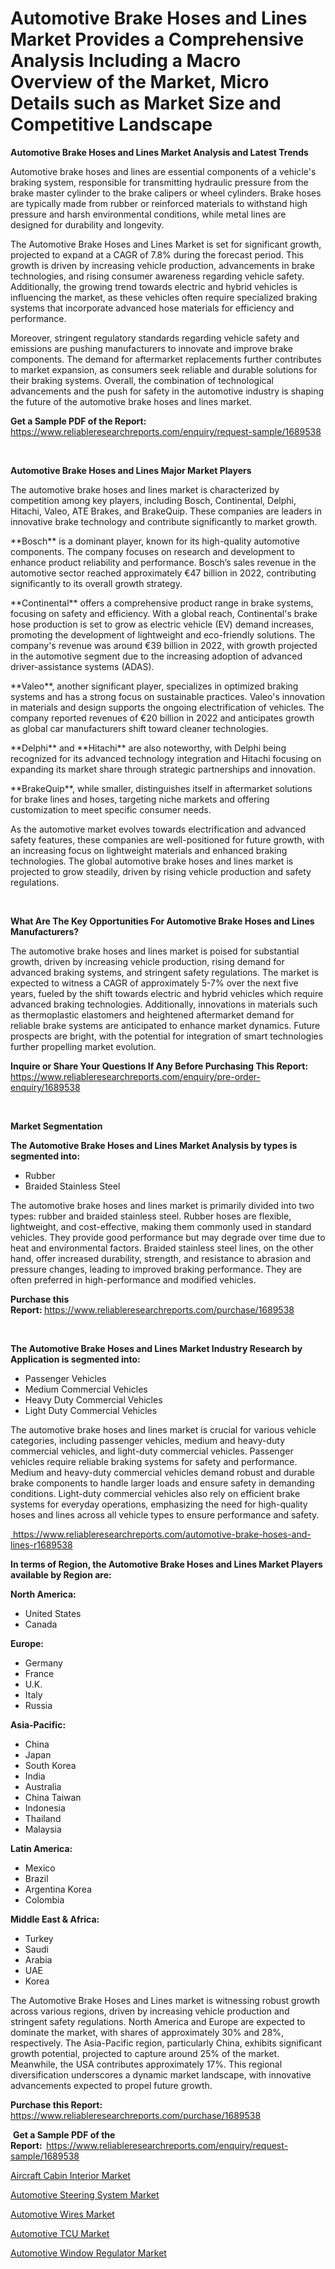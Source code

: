 <p><h1>Automotive Brake Hoses and Lines Market Provides a Comprehensive Analysis Including a Macro Overview of the Market, Micro Details such as Market Size and Competitive Landscape</h1></p><p><strong>Automotive Brake Hoses and Lines Market Analysis and Latest Trends</strong></p>
<p><p>Automotive brake hoses and lines are essential components of a vehicle's braking system, responsible for transmitting hydraulic pressure from the brake master cylinder to the brake calipers or wheel cylinders. Brake hoses are typically made from rubber or reinforced materials to withstand high pressure and harsh environmental conditions, while metal lines are designed for durability and longevity.</p><p>The Automotive Brake Hoses and Lines Market is set for significant growth, projected to expand at a CAGR of 7.8% during the forecast period. This growth is driven by increasing vehicle production, advancements in brake technologies, and rising consumer awareness regarding vehicle safety. Additionally, the growing trend towards electric and hybrid vehicles is influencing the market, as these vehicles often require specialized braking systems that incorporate advanced hose materials for efficiency and performance. </p><p>Moreover, stringent regulatory standards regarding vehicle safety and emissions are pushing manufacturers to innovate and improve brake components. The demand for aftermarket replacements further contributes to market expansion, as consumers seek reliable and durable solutions for their braking systems. Overall, the combination of technological advancements and the push for safety in the automotive industry is shaping the future of the automotive brake hoses and lines market.</p></p>
<p><strong>Get a Sample PDF of the Report:&nbsp;</strong> <a href="https://www.reliableresearchreports.com/enquiry/request-sample/1689538?utm_campaign=31&utm_medium=2&utm_source=Github&utm_content=ia&utm_term=30032025&utm_id=automotive-brake-hoses-and-lines">https://www.reliableresearchreports.com/enquiry/request-sample/1689538</a></p>
<p>&nbsp;</p>
<p><strong>Automotive Brake Hoses and Lines Major Market Players</strong></p>
<p><p>The automotive brake hoses and lines market is characterized by competition among key players, including Bosch, Continental, Delphi, Hitachi, Valeo, ATE Brakes, and BrakeQuip. These companies are leaders in innovative brake technology and contribute significantly to market growth.</p><p>**Bosch** is a dominant player, known for its high-quality automotive components. The company focuses on research and development to enhance product reliability and performance. Bosch’s sales revenue in the automotive sector reached approximately €47 billion in 2022, contributing significantly to its overall growth strategy. </p><p>**Continental** offers a comprehensive product range in brake systems, focusing on safety and efficiency. With a global reach, Continental's brake hose production is set to grow as electric vehicle (EV) demand increases, promoting the development of lightweight and eco-friendly solutions. The company's revenue was around €39 billion in 2022, with growth projected in the automotive segment due to the increasing adoption of advanced driver-assistance systems (ADAS).</p><p>**Valeo**, another significant player, specializes in optimized braking systems and has a strong focus on sustainable practices. Valeo's innovation in materials and design supports the ongoing electrification of vehicles. The company reported revenues of €20 billion in 2022 and anticipates growth as global car manufacturers shift toward cleaner technologies.</p><p>**Delphi** and **Hitachi** are also noteworthy, with Delphi being recognized for its advanced technology integration and Hitachi focusing on expanding its market share through strategic partnerships and innovation. </p><p>**BrakeQuip**, while smaller, distinguishes itself in aftermarket solutions for brake lines and hoses, targeting niche markets and offering customization to meet specific consumer needs.</p><p>As the automotive market evolves towards electrification and advanced safety features, these companies are well-positioned for future growth, with an increasing focus on lightweight materials and enhanced braking technologies. The global automotive brake hoses and lines market is projected to grow steadily, driven by rising vehicle production and safety regulations.</p></p>
<p>&nbsp;</p>
<p><strong>What Are The Key Opportunities For Automotive Brake Hoses and Lines Manufacturers?</strong></p>
<p><p>The automotive brake hoses and lines market is poised for substantial growth, driven by increasing vehicle production, rising demand for advanced braking systems, and stringent safety regulations. The market is expected to witness a CAGR of approximately 5-7% over the next five years, fueled by the shift towards electric and hybrid vehicles which require advanced braking technologies. Additionally, innovations in materials such as thermoplastic elastomers and heightened aftermarket demand for reliable brake systems are anticipated to enhance market dynamics. Future prospects are bright, with the potential for integration of smart technologies further propelling market evolution.</p></p>
<p><strong>Inquire or Share Your Questions If Any Before Purchasing This Report:</strong> <a href="https://www.reliableresearchreports.com/enquiry/pre-order-enquiry/1689538?utm_campaign=31&utm_medium=2&utm_source=Github&utm_content=ia&utm_term=30032025&utm_id=automotive-brake-hoses-and-lines">https://www.reliableresearchreports.com/enquiry/pre-order-enquiry/1689538</a></p>
<p>&nbsp;</p>
<p><strong>Market Segmentation</strong></p>
<p><strong>The Automotive Brake Hoses and Lines Market Analysis by types is segmented into:</strong></p>
<p><ul><li>Rubber</li><li>Braided Stainless Steel</li></ul></p>
<p><p>The automotive brake hoses and lines market is primarily divided into two types: rubber and braided stainless steel. Rubber hoses are flexible, lightweight, and cost-effective, making them commonly used in standard vehicles. They provide good performance but may degrade over time due to heat and environmental factors. Braided stainless steel lines, on the other hand, offer increased durability, strength, and resistance to abrasion and pressure changes, leading to improved braking performance. They are often preferred in high-performance and modified vehicles.</p></p>
<p><strong>Purchase this Report:&nbsp;</strong><a href="https://www.reliableresearchreports.com/purchase/1689538?utm_campaign=31&utm_medium=2&utm_source=Github&utm_content=ia&utm_term=30032025&utm_id=automotive-brake-hoses-and-lines">https://www.reliableresearchreports.com/purchase/1689538</a></p>
<p>&nbsp;</p>
<p><strong>The Automotive Brake Hoses and Lines Market Industry Research by Application is segmented into:</strong></p>
<p><ul><li>Passenger Vehicles</li><li>Medium Commercial Vehicles</li><li>Heavy Duty Commercial Vehicles</li><li>Light Duty Commercial Vehicles</li></ul></p>
<p><p>The automotive brake hoses and lines market is crucial for various vehicle categories, including passenger vehicles, medium and heavy-duty commercial vehicles, and light-duty commercial vehicles. Passenger vehicles require reliable braking systems for safety and performance. Medium and heavy-duty commercial vehicles demand robust and durable brake components to handle larger loads and ensure safety in demanding conditions. Light-duty commercial vehicles also rely on efficient brake systems for everyday operations, emphasizing the need for high-quality hoses and lines across all vehicle types to ensure performance and safety.</p></p>
<p><a href="https://www.reliableresearchreports.com/automotive-brake-hoses-and-lines-r1689538?utm_campaign=31&utm_medium=2&utm_source=Github&utm_content=ia&utm_term=30032025&utm_id=automotive-brake-hoses-and-lines">&nbsp;https://www.reliableresearchreports.com/automotive-brake-hoses-and-lines-r1689538</a></p>
<p><strong>In terms of Region, the Automotive Brake Hoses and Lines Market Players available by Region are:</strong></p>
<p>
    <p> <strong> North America: </strong>
        <ul>
            <li>United States</li>
            <li>Canada</li>
        </ul>
        </p> 
    <p> <strong> Europe: </strong>
        <ul>
            <li>Germany</li>
            <li>France</li>
            <li>U.K.</li>
            <li>Italy</li>
            <li>Russia</li>
        </ul>
        </p> 
    <p> <strong> Asia-Pacific: </strong>
        <ul>
            <li>China</li>
            <li>Japan</li>
            <li>South Korea</li>
            <li>India</li>
            <li>Australia</li>
            <li>China Taiwan</li>
            <li>Indonesia</li>
            <li>Thailand</li>
            <li>Malaysia</li>
        </ul>
        </p> 
    <p> <strong> Latin America: </strong>
        <ul>
            <li>Mexico</li>
            <li>Brazil</li>
            <li>Argentina Korea</li>
            <li>Colombia</li>
        </ul>
        </p> 
    <p> <strong> Middle East & Africa: </strong>
        <ul>
            <li>Turkey</li>
            <li>Saudi</li>
            <li>Arabia</li>
            <li>UAE</li>
            <li>Korea</li>
        </ul>
    </p>
    </p>
<p><p>The Automotive Brake Hoses and Lines market is witnessing robust growth across various regions, driven by increasing vehicle production and stringent safety regulations. North America and Europe are expected to dominate the market, with shares of approximately 30% and 28%, respectively. The Asia-Pacific region, particularly China, exhibits significant growth potential, projected to capture around 25% of the market. Meanwhile, the USA contributes approximately 17%. This regional diversification underscores a dynamic market landscape, with innovative advancements expected to propel future growth.</p></p>
<p><strong>Purchase this Report: </strong><a href="https://www.reliableresearchreports.com/purchase/1689538?utm_campaign=31&utm_medium=2&utm_source=Github&utm_content=ia&utm_term=30032025&utm_id=automotive-brake-hoses-and-lines">https://www.reliableresearchreports.com/purchase/1689538</a></p>
<p>&nbsp;<strong>Get a Sample PDF of the Report:&nbsp;&nbsp;</strong><a href="https://www.reliableresearchreports.com/enquiry/request-sample/1689538?utm_campaign=31&utm_medium=2&utm_source=Github&utm_content=ia&utm_term=30032025&utm_id=automotive-brake-hoses-and-lines">https://www.reliableresearchreports.com/enquiry/request-sample/1689538</a></p>
<p><strong></strong></p>
<p><p><a href="https://github.com/jhoonatsev/Market-Research-Report-List-1/blob/main/aircraft-cabin-interior-market.md?utm_campaign=31&utm_medium=2&utm_source=Github&utm_content=ia&utm_term=30032025&utm_id=automotive-brake-hoses-and-lines">Aircraft Cabin Interior Market</a></p><p><a href="https://github.com/kirstejuvet/Market-Research-Report-List-1/blob/main/automotive-steering-system-market.md?utm_campaign=31&utm_medium=2&utm_source=Github&utm_content=ia&utm_term=30032025&utm_id=automotive-brake-hoses-and-lines">Automotive Steering System Market</a></p><p><a href="https://github.com/abuegalawixo/Market-Research-Report-List-1/blob/main/automotive-wires-market.md?utm_campaign=31&utm_medium=2&utm_source=Github&utm_content=ia&utm_term=30032025&utm_id=automotive-brake-hoses-and-lines">Automotive Wires Market</a></p><p><a href="https://github.com/godutetraeva/Market-Research-Report-List-1/blob/main/automotive-tcu-market.md?utm_campaign=31&utm_medium=2&utm_source=Github&utm_content=ia&utm_term=30032025&utm_id=automotive-brake-hoses-and-lines">Automotive TCU Market</a></p><p><a href="https://github.com/trossdushi7u/Market-Research-Report-List-1/blob/main/automotive-window-regulator-market.md?utm_campaign=31&utm_medium=2&utm_source=Github&utm_content=ia&utm_term=30032025&utm_id=automotive-brake-hoses-and-lines">Automotive Window Regulator Market</a></p></p>